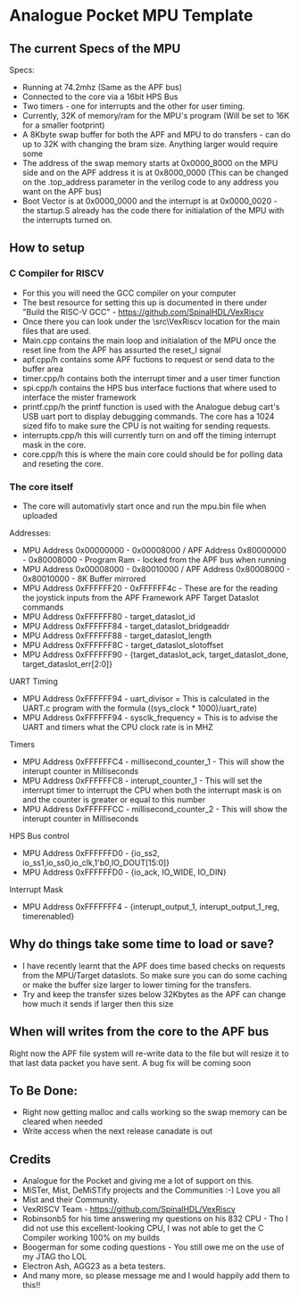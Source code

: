 # Analogue Pocket MPU Template

## The current Specs of the MPU

Specs:
* Running at 74.2mhz (Same as the APF bus)
* Connected to the core via a 16bit HPS Bus 
* Two timers - one for interrupts and the other for user timing.
* Currently, 32K of memory/ram for the MPU's program (Will be set to 16K for a smaller footprint)
* A 8Kbyte swap buffer for both the APF and MPU to do transfers - can do up to 32K with changing the bram size. Anything larger would require some 
* The address of the swap memory starts at 0x0000_8000 on the MPU side and on the APF address it is at 0x8000_0000 (This can be changed on the .top_address parameter in the verilog code to any address you want on the APF bus)
* Boot Vector is at 0x0000_0000 and the interrupt is at 0x0000_0020 - the startup.S already has the code there for initialation of the MPU with the interrupts turned on.

## How to setup

### C Compiler for RISCV
* For this you will need the GCC compiler on your computer
* The best resource for setting this up is documented in there under "Build the RISC-V GCC" - https://github.com/SpinalHDL/VexRiscv
* Once there you can look under the \src\VexRiscv location for the main files that are used.
* Main.cpp contains the main loop and initialation of the MPU once the reset line from the APF has assurted the reset_l signal
* apf.cpp/h contains some APF fuctions to request or send data to the buffer area
* timer.cpp/h contains both the interrupt timer and a user timer function
* spi.cpp/h contains the HPS bus interface fuctions that where used to interface the mister framework
* printf.cpp/h the printf function is used with the Analogue debug cart's USB uart port to display debugging commands. The core has a 1024 sized fifo to make sure the CPU is not waiting for sending requests.
* interrupts.cpp/h this will currently turn on and off the timing interrupt mask in the core.
* core.cpp/h this is where the main core could should be for polling data and reseting the core. 

### The core itself
* The core will automativly start once and run the mpu.bin file when uploaded

Addresses: 
* MPU Address 0x00000000 - 0x00008000 / APF Address 0x80000000 - 0x80008000 - Program Ram - locked from the APF bus when running
* MPU Address 0x00008000 - 0x80010000 / APF Address 0x80008000 - 0x80010000 - 8K Buffer mirrored
* MPU Address 0xFFFFFF20 - 0xFFFFFF4c - These are for the reading the joystick inputs from the APF Framework
APF Target Dataslot commands
* MPU Address 0xFFFFFF80 - target_dataslot_id 
* MPU Address 0xFFFFFF84 - target_dataslot_bridgeaddr
* MPU Address 0xFFFFFF88 - target_dataslot_length
* MPU Address 0xFFFFFF8C - target_dataslot_slotoffset
* MPU Address 0xFFFFFF90 - {target_dataslot_ack, target_dataslot_done, target_dataslot_err[2:0]}

UART Timing
* MPU Address 0xFFFFFF94 - uart_divisor = This is calculated in the UART.c program with the formula ((sys_clock * 1000)/uart_rate)
* MPU Address 0xFFFFFF94 - sysclk_frequency = This is to advise the UART and timers what the CPU clock rate is in MHZ

Timers
* MPU Address 0xFFFFFFC4 - millisecond_counter_1 - This will show the interupt counter in Milliseconds
* MPU Address 0xFFFFFFC8 - interupt_counter_1 - This will set the interrupt timer to interrupt the CPU when both the interrupt mask is on and the counter is greater or equal to this number
* MPU Address 0xFFFFFFCC - millisecond_counter_2 - This will show the interupt counter in Milliseconds

HPS Bus control
* MPU Address 0xFFFFFFD0 - {io_ss2, io_ss1,io_ss0,io_clk,1'b0,IO_DOUT[15:0]}
* MPU Address 0xFFFFFFD0 - {io_ack, IO_WIDE, IO_DIN}

Interrupt Mask
* MPU Address 0xFFFFFFF4 - {interupt_output_1, interupt_output_1_reg, timerenabled}

## Why do things take some time to load or save?

* I have recently learnt that the APF does time based checks on requests from the MPU/Target dataslots. So make sure you can do some caching or make the buffer size larger to lower timing for the transfers.
* Try and keep the transfer sizes below 32Kbytes as the APF can change how much it sends if larger then this size

## When will writes from the core to the APF bus 

Right now the APF file system will re-write data to the file but will resize it to that last data packet you have sent. A bug fix will be coming soon

## To Be Done:
* Right now getting malloc and calls working so the swap memory can be cleared when needed
* Write access when the next release canadate is out

## Credits

* Analogue for the Pocket and giving me a lot of support on this.
* MiSTer, Mist, DeMiSTify projects and the Communities :-) Love you all
* Mist and their Community.
* VexRISCV Team - https://github.com/SpinalHDL/VexRiscv
* Robinsonb5 for his time answering my questions on his 832 CPU - Tho I did not use this excellent-looking CPU, I was not able to get the C Compiler working 100% on my builds
* Boogerman for some coding questions - You still owe me on the use of my JTAG tho LOL
* Electron Ash, AGG23 as a beta testers.
* And many more, so please message me and I would happily add them to this!!
